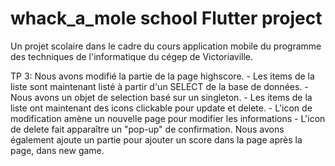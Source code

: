 # whack_a_mole  school Flutter project
Un projet scolaire dans le cadre du cours application mobile du programme des techniques de l'informatique du cégep de Victoriaville.

TP 3: 
  Nous avons modifié la partie de la page highscore. 
    - Les items de la liste sont maintenant listé à partir d'un SELECT de la base de données.
    - Nous avons un objet de selection basé sur un singleton.
    - Les items de la liste ont maintenant des icons clickable pour update et delete.
    - L'icon de modification amène un nouvelle page pour modifier les informations
    - L'icon de delete fait apparaître un "pop-up" de confirmation.
   Nous avons également ajoute un partie pour ajouter un score dans la page après la page, dans new game.
